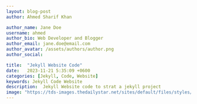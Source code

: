 ```yaml
---
layout: blog-post
author: Ahmed Sharif Khan

author_name: Jane Doe
username: ahmed
author_bio: Web Developer and Blogger
author_email: jane.doe@email.com
author_avatar: /assets/authors/author.png
author_social:

title:  "Jekyll Website Code"
date:   2023-11-21 5:35:09 +0600
categories: [Jekyll, Code, Website]
keywords: Jekyll Code Website
description:  Jekyll Website code to strat a jekyll project
image: "https://tds-images.thedailystar.net/sites/default/files/styles/big_202/public/images/2023/11/20/dalle_2023-11-20_14.03.42_-_an_urban_scene_in_dhaka_north_city_corporation_dncc_depicting_trees_being_numbered_and_mapped_using_the_gprs_system._the_image_shows_workers_in_safe.png"
---
```

